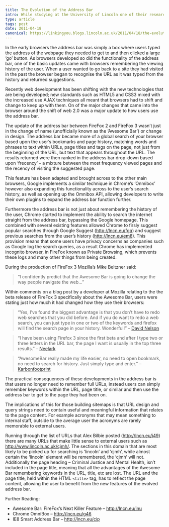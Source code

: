 ```yaml
---
title: The Evolution of the Address Bar
intro: While studying at the University of Lincoln one of their research projects looked at the value of their ac.uk domain. I was asked to write a short post about the changes happening in address bars of 'modern' browsers.
type: article
tags: post
date: 2011-04-18
canonical: https://linkingyou.blogs.lincoln.ac.uk/2011/04/18/the-evolution-of-the-address-bar/
---
```


In the early browsers the address bar was simply a box where users typed the address of the webpage they needed to get to and then clicked a large ‘go’ button. As browsers developed so did the functionality of the address bar, one of the basic updates came with browsers remembering the viewing history of the user. When a user wanted to go back to a site they had visited in the past the browser began to recognise the URL as it was typed from the history and returned suggestions.

Recently web development has been shifting with the new technologies that are being developed; new standards such as HTML5 and CSS3 mixed with the increased use AJAX techniques all meant that browsers had to shift and change to keep up with them. On of the major changes that came into the browser around the shift of web 2.0 was a major update to how users use the address bar.

The update of the address bar between FireFox 2 and FireFox 3 wasn’t just in the change of name (unofficially known as the ‘Awesome Bar’) or change in design. The address bar became more of a global search of your browser based upon the user’s bookmarks and page history, matching words and phrases to text within URLs, page titles and tags on the page, not just from the beginning of the URL, but text that appears throughout the URL. The results returned were then ranked in the address bar drop-down based upon ‘frecency’ – a mixture between the most frequency viewed pages and the recency of visiting the suggested page.

This feature has been adapted and brought across to the other main browsers, Google implements a similar technique in Chrome’s ‘Onmibox’ however also expanding this functionality across to the user’s search history, as well as opening up the Omnibox API, allowing developers to write their own plugins to expand the address bar function further.

Furthermore the address bar is not just about remembering the history of the user, Chrome started to implement the ability to search the internet straight from the address bar, bypassing the Google homepage. This combined with several existing features allowed Chrome to firsly suggest popular searches through Google Suggest (http://lncn.eu/fgq) and suggest previous searches from the user’s history (http://lncn.eu/em8). This provision means that some users have privacy concerns as companies such as Google log the search queries, as a result Chrome has implemented incognito browser, in FireFox known as Private Browsing, which prevents these logs and many other things from being created.

During the production of FireFox 3 Mozilla’s Mike Beltzner said:

> “I confidently predict that the Awesome Bar is going to change the way people navigate the web…”

Within comments on a blog post by a developer at Mozilla relating to the the beta release of FireFox 3 specifically about the Awesome Bar, users were stating just how much it had changed how they use their browsers:

> “Yes, I’ve found the biggest advantage is that you don’t have to redo web searches that you did before. And if you do want to redo a web search, you can just type in one or two of the keywords and firefox will find the search page in your history. Wonderful!” – [David Nelson](http://www.dria.org/wordpress/archives/2008/04/17/628/comment-page-1/#comment-57983)

> “I have been using Firefox 3 since the first beta and after I type two or three letters in the URL bar, the page I want is usually in the top three results.” – [Neelark](http://www.dria.org/wordpress/archives/2008/04/17/628/comment-page-1/#comment-58037)

> “AwesomeBar really made my life easier, no need to open bookmark, no need to search for history. Just simply type and enter.” – [Karbonfootprint](http://www.dria.org/wordpress/archives/2008/04/17/628/comment-page-1/#comment-60471)

The practical consequences of these developments in the address bar is that users no longer need to remember full URLs, instead users can simply remember keywords within the URL, page title, or similar and then use the address bar to get to the page they had been on.

The implications of this for those building sitemaps is that URL design and query strings need to contain useful and meaningful information that relates to the page content. For example acronyms that may mean something to internal staff, outside to the average user the acronyms are rarely memorable to external users.

Running through the list of URLs that Alex Bilbie posted (http://lncn.eu/i49) there are many URLs that make little sense to external users such as http://www.lincoln.ac.uk/cjmh/. The sections in this domain that are most likely to be picked up for searching is ‘lincoln’ and ‘cjmh’, while almost certain the ‘lincoln’ element will be remembered, the ‘cjmh’ will not. Additionally the page heading – Criminal Justice and Mental Health, isn’t included in the page title, meaning that all the advantages of the Awesome Bar remembering keywords in the URL, title, etc are lost. The URL and the page title, held within the HTML `<title>` tag, has to reflect the page content, allowing the user to benefit from the new features of the evolved address bar.

Further Reading:

- Awesome Bar: FireFox’s Next Killer Feature – http://lncn.eu/inu
- Chrome OmniBox – http://lncn.eu/g46
- IE8 Smart Address Bar – http://lncn.eu/cip
